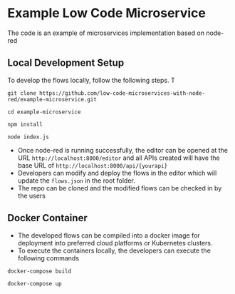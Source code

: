 # Example Low Code Microservice

The code is an example of microservices implementation based on node-red

## Local Development Setup

To develop the flows locally, follow the following steps. T

```
git clone https://github.com/low-code-microservices-with-node-red/example-microservice.git

cd example-microservice

npm install

node index.js

```

* Once node-red is running successfully, the editor can be opened at the URL `http://localhost:8000/editor` and all APIs created will have the base URL of `http://localhost:8000/api/{yourapi}`
* Developers can modify and deploy the flows in the editor which will update the `flows.json` in the root folder.
* The repo can be cloned and the modified flows can be checked in by the users



## Docker Container

* The developed flows can be compiled into a docker image for deployment into preferred cloud platforms or Kubernetes clusters.
* To execute the containers locally, the developers can execute the following commands

```
docker-compose build

docker-compose up

```
